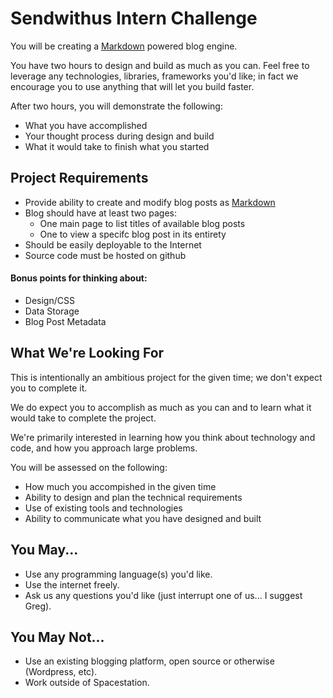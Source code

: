 Sendwithus Intern Challenge
===========================

You will be creating a [Markdown](http://daringfireball.net/projects/markdown/) powered blog engine.

You have two hours to design and build as much as you can. Feel free to leverage any technologies, libraries, frameworks you'd like; in fact we encourage you to use anything that will let you build faster.

After two hours, you will demonstrate the following:
* What you have accomplished
* Your thought process during design and build
* What it would take to finish what you started


Project Requirements
--------------------

* Provide ability to create and modify blog posts as [Markdown](http://daringfireball.net/projects/markdown/syntax)
* Blog should have at least two pages:
  * One main page to list titles of available blog posts
  * One to view a specifc blog post in its entirety
* Should be easily deployable to the Internet
* Source code must be hosted on github

#### Bonus points for thinking about:
* Design/CSS
* Data Storage
* Blog Post Metadata

What We're Looking For
----------------------

This is intentionally an ambitious project for the given time; we don't expect you to complete it. 

We do expect you to accomplish as much as you can and to learn what it would take to complete the project.

We're primarily interested in learning how you think about technology and code, and how you approach large problems.

You will be assessed on the following:
* How much you accompished in the given time
* Ability to design and plan the technical requirements
* Use of existing tools and technologies
* Ability to communicate what you have designed and built


You May...
----------
* Use any programming language(s) you'd like. 
* Use the internet freely.
* Ask us any questions you'd like (just interrupt one of us... I suggest Greg).


You May Not...
--------------
* Use an existing blogging platform, open source or otherwise (Wordpress, etc).
* Work outside of Spacestation.
